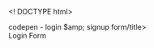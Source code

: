 <! DOCTYPE html>
<html lang="en">
<head>
<meta charest="UTF-8">
<tittle>codepen - login $amp; signup form/title>
<link rel="stylesheet" href="./style.css">

</head>
<body>
<!-- partial : index.partial.html -->
<div class="wrapper"
   <div class="tittle -text">
     <div class="title login"> Login Form</div>
<div class="title signup'>Signup Form<div/>
</div>
      <div class="form-inner">
      <form action="#" class="login">
          <div class="field">
              <input type="text" placeholder='email address" required">
       <div/>
       <div class="field">
           <input type ="password" placeholder="password" required>  
       </div>
       <div class="pass-link"><a href="#">forgot password?</a></div>
       <div class="field btn">
           <div class="btn-layer"></div>
           <input type="submit" value="login">
       </div>

       </form>
    </div>
 </div>
 
<body>
</html>
